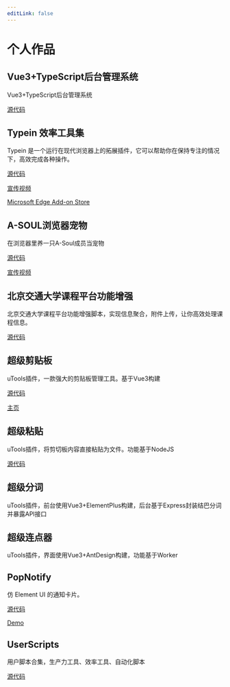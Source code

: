 ```yaml
---
editLink: false
---
```


# 个人作品

## Vue3+TypeScript后台管理系统

Vue3+TypeScript后台管理系统

[源代码](https://github.com/ZiuChen/vue3-ts-cms)

## Typein 效率工具集

Typein 是一个运行在现代浏览器上的拓展插件，它可以帮助你在保持专注的情况下，高效完成各种操作。

[源代码](https://github.com/ZiuChen/Typein)

[宣传视频](https://www.bilibili.com/video/BV17F411A7FA)

[Microsoft Edge Add-on Store](https://microsoftedge.microsoft.com/addons/detail/typein/hfgpceehhndaffdbemhafidaiecdhemi)

## A-SOUL浏览器宠物

在浏览器里养一只A-Soul成员当宠物

[源代码](https://github.com/ZiuChen/A-Soul-Browser-Pet)

[宣传视频](https://www.bilibili.com/video/BV1gB4y1275J)

## 北京交通大学课程平台功能增强

北京交通大学课程平台功能增强脚本，实现信息聚合，附件上传，让你高效处理课程信息。

[源代码](https://github.com/ZiuChen/NO-FLASH-Upload)

## 超级剪贴板

uTools插件，一款强大的剪贴板管理工具。基于Vue3构建

[源代码](https://github.com/ZiuChen/ClipboardManager)

[主页](../project/ClipboardManager/index.md)

## 超级粘贴

uTools插件，将剪切板内容直接粘贴为文件。功能基于NodeJS

[源代码](https://github.com/ZiuChen/FileSaver-uTools)

## 超级分词

uTools插件，前台使用Vue3+ElementPlus构建，后台基于Express封装结巴分词并暴露API接口

## 超级连点器

uTools插件，界面使用Vue3+AntDesign构建，功能基于Worker

## PopNotify

仿 Element UI 的通知卡片。

[源代码](https://github.com/ZiuChen/PopNotify)

[Demo](https://ziuchen.github.io/PopNotify/demo/Demo.html)

## UserScripts

用户脚本合集，生产力工具、效率工具、自动化脚本

[源代码](https://github.com/ZiuChen/userscript)